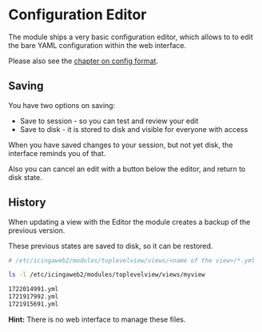 Configuration Editor
=============

The module ships a very basic configuration editor,
which allows to to edit the bare YAML configuration within the web interface.

Please also see the [chapter on config format](21-Config-Format.md).

## Saving

You have two options on saving:

* Save to session - so you can test and review your edit
* Save to disk - it is stored to disk and visible for everyone with access

When you have saved changes to your session, but not yet disk, the interface
reminds you of that.

Also you can cancel an edit with a button below the editor, and return to disk state.

## History

When updating a view with the Editor the module creates a backup of the previous version.

These previous states are saved to disk, so it can be restored.

```bash
# /etc/icingaweb2/modules/toplevelview/views/<name of the view>/*.yml

ls -l /etc/icingaweb2/modules/toplevelview/views/myview

1722014991.yml
1721917992.yml
1721915691.yml
```

**Hint:** There is no web interface to manage these files.
